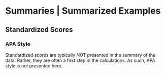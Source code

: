 # Summaries | Summarized Examples

## Standardized Scores

### APA Style

Standardized scores are typically NOT presented in the summary of the data. Rather, they are often a first step in the calculations. As such, APA style is not presented here.
